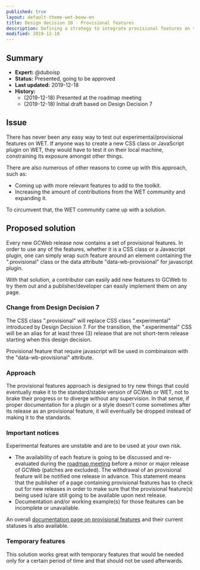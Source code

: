 ```yaml
---
published: true
layout: default-theme-wet-boew-en
title: Design decision 10 - Provisional features
description: Defining a strategy to integrate provisional features on the WET
modified: 2019-12-18
---
```


## Summary

* **Expert:** @duboisp
* **Status:** Presented, going to be approved
* **Last updated:** 2019-12-18
* **History:**
	* (2019-12-18) Presented at the roadmap meeting
	* (2019-12-18) Initial draft based on Design Decision 7

## Issue

There has never been any easy way to test out experimental/provisional features on WET. If anyone was to create a new CSS class or JavaScript plugin on WET, they would have to test it on their local machine, constraining its exposure amongst other things.

There are also numerous of other reasons to come up with this approach, such as:

* Coming up with more relevant features to add to the toolkit.
* Increasing the amount of contributions from the WET community and expanding it.

To circumvent that, the WET community came up with a solution.

## Proposed solution

Every new GCWeb release now contains a set of provisional features. In order to use any of the features, whether it is a CSS class or a Javascript plugin, one can simply wrap such feature around an element containing the ".provisional" class or the data attribute "data-wb-provisional" for javascript plugin.

With that solution, a contributor can easily add new features to GCWeb to try them out and a publisher/developer can easily implement them on any page.

### Change from Design Decision 7

The CSS class ".provisional" will replace CSS class ".experimental" introduced by Design Decision 7. For the transition, the ".experimental" CSS will be an alias for at least three (3) release that are not short-term release starting when this design decision.

Provisional feature that require javascript will be used in combinaison with the "data-wb-provisional" attribute.

### Approach

The provisional features approach is designed to try new things that could eventually make it to the standard/stable version of GCWeb or WET, not to brake their progress or to diverge without any supervision. In that sense, if proper documentation for a plugin or a style doesn't come sometimes after its release as an provisional feature, it will eventually be dropped instead of making it to the standards.


### Important notices

Experimental features are unstable and are to be used at your own risk.

* The availability of each feature is going to be discussed and re-evaluated during the [roadmap meeting](../roadmap-en.html) before a minor or major release of GCWeb (patches are excluded). The withdrawal of an provisional feature will be notified one release in advance. This statement means that the publisher of a page containing provisional features has to check out for new releases in order to make sure that the provisional feature(s) being used is/are still going to be available upon next release.
* Documentation and/or working example(s) for those features can be incomplete or unavailable.

An overall [documentation page on provisional features](https://wet-boew.github.io/themes-dist/GCWeb/experimental-en.html) and their current statuses is also available.

### Temporary features

This solution works great with temporary features that would be needed only for a certain period of time and that should not be used afterwards.
